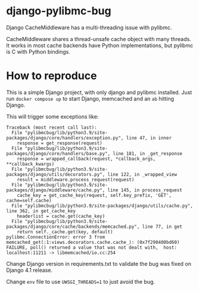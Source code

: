 # django-pylibmc-bug

Django CacheMiddleware has a multi-threading issue with pylibmc.

CacheMiddleware shares a thread-unsafe cache object with many threads. It works
in most cache backends have Python implementations, but pylibmc is C
with Python bindings.

# How to reproduce

This is a simple Django project, with only django and pylibmc installed. Just
run `docker compose up` to start Django, memcached and an `ab` hitting Django.

This will trigger some exceptions like:

```
Traceback (most recent call last):
  File "pylibmcbug/lib/python3.9/site-packages/django/core/handlers/exception.py", line 47, in inner
    response = get_response(request)
  File "pylibmcbug/lib/python3.9/site-packages/django/core/handlers/base.py", line 181, in _get_response
    response = wrapped_callback(request, *callback_args, **callback_kwargs)
  File "pylibmcbug/lib/python3.9/site-packages/django/utils/decorators.py", line 122, in _wrapped_view
    result = middleware.process_request(request)
  File "pylibmcbug/lib/python3.9/site-packages/django/middleware/cache.py", line 145, in process_request
    cache_key = get_cache_key(request, self.key_prefix, 'GET', cache=self.cache)
  File "pylibmcbug/lib/python3.9/site-packages/django/utils/cache.py", line 362, in get_cache_key
    headerlist = cache.get(cache_key)
  File "pylibmcbug/lib/python3.9/site-packages/django/core/cache/backends/memcached.py", line 77, in get
    return self._cache.get(key, default)
pylibmc.ConnectionError: error 3 from memcached_get(:1:views.decorators.cache.cache_): (0x7f290400bd60) FAILURE, poll() returned a value that was not dealt with,  host: localhost:11211 -> libmemcached/io.cc:254
```
Change Django version in requirements.txt to validate the bug was fixed
on Django 4.1 release.

Change `env` file to use `UWSGI_THREADS=1` to just avoid the bug.
